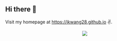 ## Hi there 👋

Visit my homepage at https://jkwang28.github.io ✌️. 

<div align="center">
<a href="https://github.com/jkwang28" target='_blank' style="text-decoration: none;"><img src="https://github-readme-stats.vercel.app/api?username=jkwang28&show_icons=true&count_private=true&hide_border=true&theme=tokyonight" /></a>
</div>

<!--
**jkwang28/jkwang28** is a ✨ _special_ ✨ repository because its `README.md` (this file) appears on your GitHub profile.

Here are some ideas to get you started:

- 🔭 I’m currently working on ...
- 🌱 I’m currently learning ...
- 👯 I’m looking to collaborate on ...
- 🤔 I’m looking for help with ...
- 💬 Ask me about ...
- 📫 How to reach me: ...
- 😄 Pronouns: ...
- ⚡ Fun fact: ...
-->
